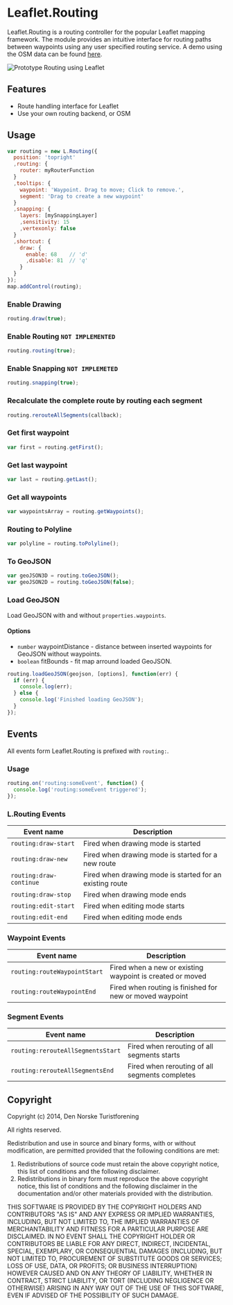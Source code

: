 Leaflet.Routing
===============

Leaflet.Routing is a routing controller for the popular Leaflet mapping
framework. The module provides an intuitive interface for routing paths between
waypoints using any user specified routing service. A demo using the OSM data
can be found
[here](http://turistforeningen.github.io/leaflet-routing/examples/osm.html).

![Prototype Routing using Leaflet](https://raw.github.com/Turistforeningen/leaflet-routing/gh-pages/images/promo.gif)

## Features

* Route handling interface for Leaflet
* Use your own routing backend, or OSM

## Usage

```javascript
var routing = new L.Routing({
  position: 'topright'
  ,routing: {
    router: myRouterFunction
  }
  ,tooltips: {
    waypoint: 'Waypoint. Drag to move; Click to remove.',
    segment: 'Drag to create a new waypoint'
  }
  ,snapping: {
    layers: [mySnappingLayer]
    ,sensitivity: 15
    ,vertexonly: false
  }
  ,shortcut: {
    draw: {
      enable: 68    // 'd'
      ,disable: 81  // 'q'
    }
  }
});
map.addControl(routing);
```

### Enable Drawing

```javascript
routing.draw(true);
```

### Enable Routing `NOT IMPLEMENTED`

```javascript
routing.routing(true);
```

### Enable Snapping `NOT IMPLEMETED`

```javascript
routing.snapping(true);
```

### Recalculate the complete route by routing each segment

```javascript
routing.rerouteAllSegments(callback);
```

### Get first waypoint

```javascript
var first = routing.getFirst();
```

### Get last waypoint

```javascript
var last = routing.getLast();
```

### Get all waypoints

```javascript
var waypointsArray = routing.getWaypoints();
```

### Routing to Polyline

```javascript
var polyline = routing.toPolyline();
```

### To GeoJSON

```javascript
var geoJSON3D = routing.toGeoJSON();
var geoJSON2D = routing.toGeoJSON(false);
```

### Load GeoJSON

Load GeoJSON with and without `properties.waypoints`.

#### Options

* `number` waypointDistance - distance between inserted waypoints for GeoJSON without waypoints.
* `boolean` fitBounds - fit map arround loaded GeoJSON.

```javascript
routing.loadGeoJSON(geojson, [options], function(err) {
  if (err) {
    console.log(err);
  } else {
    console.log('Finished loading GeoJSON');
  }
});
```

## Events

All events form Leaflet.Routing is prefixed with `routing:`.

### Usage

```javascript
routing.on('routing:someEvent', function() {
  console.log('routing:someEvent triggered');
});
```

### L.Routing Events

| Event name | Description |
|------------|-------------|
| `routing:draw-start` | Fired when drawing mode is started |
| `routing:draw-new` | Fired when drawing mode is started for a new route |
| `routing:draw-continue` | Fired when drawing mode is started for an existing route |
| `routing:draw-stop` | Fired when drawing mode ends |
| `routing:edit-start` | Fired when editing mode starts |
| `routing:edit-end` | Fired when editing mode ends |

### Waypoint Events

| Event name | Description |
|------------|-------------|
| `routing:routeWaypointStart` | Fired when a new or existing waypoint is created or moved |
| `routing:routeWaypointEnd` | Fired when routing is finished for new or moved waypoint |

### Segment Events

| Event name | Description |
|------------|-------------|
| `routing:rerouteAllSegmentsStart` | Fired when rerouting of all segments starts |
| `routing:rerouteAllSegmentsEnd` | Fired when rerouting of all segments completes |

## Copyright

Copyright (c) 2014, Den Norske Turistforening

All rights reserved.

Redistribution and use in source and binary forms, with or without modification, are permitted
provided that the following conditions are met:

1. Redistributions of source code must retain the above copyright notice, this list of conditions
   and the following disclaimer.
2. Redistributions in binary form must reproduce the above copyright notice, this list of conditions
   and the following disclaimer in the documentation and/or other materials provided with the
   distribution.

THIS SOFTWARE IS PROVIDED BY THE COPYRIGHT HOLDERS AND CONTRIBUTORS "AS IS" AND ANY EXPRESS OR
IMPLIED WARRANTIES, INCLUDING, BUT NOT LIMITED TO, THE IMPLIED WARRANTIES OF MERCHANTABILITY AND
FITNESS FOR A PARTICULAR PURPOSE ARE DISCLAIMED. IN NO EVENT SHALL THE COPYRIGHT HOLDER OR
CONTRIBUTORS BE LIABLE FOR ANY DIRECT, INDIRECT, INCIDENTAL, SPECIAL, EXEMPLARY, OR CONSEQUENTIAL
DAMAGES (INCLUDING, BUT NOT LIMITED TO, PROCUREMENT OF SUBSTITUTE GOODS OR SERVICES; LOSS OF USE,
DATA, OR PROFITS; OR BUSINESS INTERRUPTION) HOWEVER CAUSED AND ON ANY THEORY OF LIABILITY, WHETHER
IN CONTRACT, STRICT LIABILITY, OR TORT (INCLUDING NEGLIGENCE OR OTHERWISE) ARISING IN ANY WAY OUT OF
THE USE OF THIS SOFTWARE, EVEN IF ADVISED OF THE POSSIBILITY OF SUCH DAMAGE.

